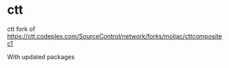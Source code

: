ctt
===

ctt fork of https://ctt.codeplex.com/SourceControl/network/forks/moljac/cttcompositec1

With updated packages
